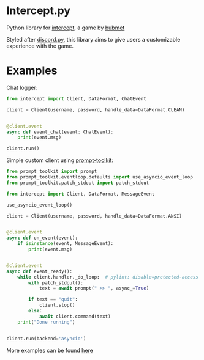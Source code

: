 # Intercept.py
Python library for [intercept](https://bubmet.itch.io/intercept), a game by [bubmet](https://github.com/bubmet)

Styled after [discord.py](https://github.com/Rapptz/discord.py), this library aims to give users a customizable experience with the game.

# Examples

Chat logger:
```py
from intercept import Client, DataFormat, ChatEvent

client = Client(username, password, handle_data=DataFormat.CLEAN)


@client.event
async def event_chat(event: ChatEvent):
    print(event.msg)

client.run()
```

Simple custom client using [prompt-toolkit](https://github.com/prompt-toolkit/python-prompt-toolkit):
```py
from prompt_toolkit import prompt
from prompt_toolkit.eventloop.defaults import use_asyncio_event_loop
from prompt_toolkit.patch_stdout import patch_stdout

from intercept import Client, DataFormat, MessageEvent

use_asyncio_event_loop()

client = Client(username, password, handle_data=DataFormat.ANSI)


@client.event
async def on_event(event):
    if isinstance(event, MessageEvent):
        print(event.msg)


@client.event
async def event_ready():
    while client.handler._do_loop:  # pylint: disable=protected-access
        with patch_stdout():
            text = await prompt(" >> ", async_=True)

        if text == "quit":
            client.stop()
        else:
            await client.command(text)
    print("Done running")


client.run(backend='asyncio')
```

More examples can be found [here](https://github.com/martmists/intercept.py/tree/master/examples)
